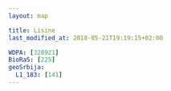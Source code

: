 ```yaml
---
layout: map

title: Lisine
last_modified_at: 2018-05-21T19:19:15+02:00

WDPA: [328921]
BioRaS: [225]
geoSrbija:
  L1_183: [141]
---
```

